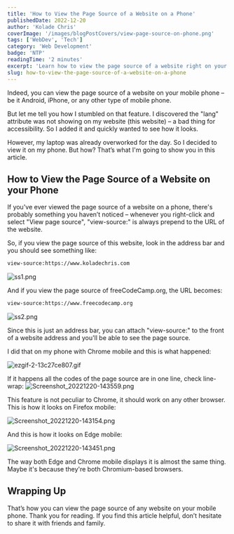 ```yaml
---
title: 'How to View the Page Source of a Website on a Phone'
publishedDate: 2022-12-20
author: 'Kolade Chris'
coverImage: '/images/blogPostCovers/view-page-source-on-phone.png'
tags: ['WebDev', 'Tech']
category: 'Web Development'
badge: 'NTP'
readingTime: '2 minutes'
excerpt: 'Learn how to view the page source of a website right on your mobile phone'
slug: how-to-view-the-page-source-of-a-website-on-a-phone
---
```


Indeed, you can view the page source of a website on your mobile phone – be it Android, iPhone, or any other type of mobile phone.

But let me tell you how I stumbled on that feature. I discovered the "lang" attribute was not showing on my website (this website) – a bad thing for accessibility. So I added it and quickly wanted to see how it looks.

However, my laptop was already overworked for the day. So I decided to view it on my phone. But how? That’s what I'm going to show you in this article.

## How to View the Page Source of a Website on your Phone

If you've ever viewed the page source of a website on a phone, there's probably something you haven’t noticed – whenever you right-click and select "View page source", "view-source:" is always prepend to the URL of the website.

So, if you view the page source of this website, look in the address bar and you should see something like:

```bash
view-source:https://www.koladechris.com
```

![ss1.png](https://media.graphassets.com/CpnwFTjbQnafmzm3wBSj)

And if you view the page source of freeCodeCamp.org, the URL becomes:

```bash
view-source:https://www.freecodecamp.org
```

![ss2.png](https://media.graphassets.com/W1X5TKS8C873povhNRge)

Since this is just an address bar, you can attach "view-source:" to the front of a website address and you'll be able to see the page source.

I did that on my phone with Chrome mobile and this is what happened:

![ezgif-2-13c27ce807.gif](https://media.graphassets.com/J6GNZRryQ569BELXSvzD)

If it happens all the codes of the page source are in one line, check line-wrap:
![Screenshot_20221220-143559.png](https://media.graphassets.com/0JrmguFjTvzZ0FAIJXOC)

This feature is not peculiar to Chrome, it should work on any other browser. This is how it looks on Firefox mobile:

![Screenshot_20221220-143154.png](https://media.graphassets.com/oKssxZrwRaGthsa3euXL)

And this is how it looks on Edge mobile:

![Screenshot_20221220-143451.png](https://media.graphassets.com/HWtiIHFMS23Vky4ckbwA)

The way both Edge and Chrome mobile displays it is almost the same thing. Maybe it's because they're both Chromium-based browsers.

## Wrapping Up

That’s how you can view the page source of any website on your mobile phone.
Thank you for reading. If you find this article helpful, don’t hesitate to share it with friends and family.
